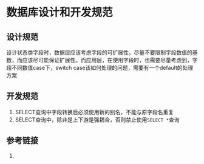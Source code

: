 # 数据库设计和开发规范


## 设计规范

设计状态类字段时，数据层应该考虑字段的可扩展性，尽量不要限制字段数值的基数，而应该尽可能保证扩展性。而应用层，在使用字段时，也需要尽量考虑到，字段不同数值case下，switch case该如何处理的问题，需要有一个default的处理方案


## 开发规范

1. SELECT查询中字段转换后必须使用新的别名，不能与原字段名重复
2. SELECT查询中，除非是上下游是强耦合，否则禁止使用`SELECT *`查询


## 参考链接
1. 


